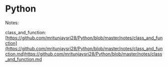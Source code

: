 # Python

Notes:  
  
class_and_function: [https://github.com/mritunjaysri28/Python/blob/master/notes/class_and_function](https://github.com/mritunjaysri28/Python/blob/master/notes/class_and_function.md)https://github.com/mritunjaysri28/Python/blob/master/notes/class_and_function.md
